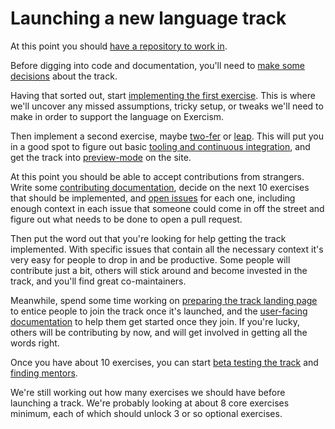 # Launching a new language track

At this point you should [have a repository to work in](https://github.com/exercism/request-new-language-track/issues).

Before digging into code and documentation, you'll need to [make some decisions](/language-tracks/launch/decisions.md) about the track.

Having that sorted out, start [implementing the first exercise](/language-tracks/launch/first-exercise.md).
This is where we'll uncover any missed assumptions, tricky setup, or tweaks we'll need to make in order to support the language on Exercism.

Then implement a second exercise, maybe [two-fer](http://github.com/exercism/problem-specifications/tree/master/exercises/two-fer) or [leap](http://github.com/exercism/problem-specifications/tree/master/exercises/leap).
This will put you in a good spot to figure out basic [tooling and continuous integration](/language-tracks/launch/tooling-and-ci.md), and get the track into [preview-mode](/language-tracks/launch/preview-mode.md) on the site.

At this point you should be able to accept contributions from strangers.
Write some [contributing documentation](/language-tracks/documentation/for-contributors.md), decide on the next 10 exercises that should be implemented, and [open issues](/language-tracks/launch/open-issues.md) for each one, including enough context in each issue that someone could come in off the street and figure out what needs to be done to open a pull request.

Then put the word out that you're looking for help getting the track implemented.
With specific issues that contain all the necessary context it's very easy for people to drop in and be productive.
Some people will contribute just a bit, others will stick around and become invested in the track, and you'll find great co-maintainers.

Meanwhile, spend some time working on [preparing the track landing page](/language-tracks/launch/landing-page.md) to entice people to join the track once it's launched, and the [user-facing documentation](/language-tracks/documentation/for-consumers.md) to help them get started once they join.
If you're lucky, others will be contributing by now, and will get involved in getting all the words right.

Once you have about 10 exercises, you can start [beta testing the track](/language-tracks/launch/beta.md) and [finding mentors]().

We're still working out how many exercises we should have before launching a track.
We're probably looking at about 8 core exercises minimum, each of which should unlock 3 or so optional exercises.
